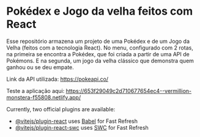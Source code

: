 # Pokédex e Jogo da velha feitos com React

Esse repositório armazena um projeto de uma Pokédex e de um Jogo da Velha (feitos com a tecnologia React).
No menu, configurado com 2 rotas, na primeira se encontra a Pokédex, que foi criada a partir de uma API de Pokémons.
E na segunda, um jogo da velha clássico que demonstra quem ganhou ou se deu empate.

Link da API utilizada:
https://pokeapi.co/ 

Teste a aplicação aqui: https://653f29049c2d710677654ec4--vermillion-monstera-f55808.netlify.app/

Currently, two official plugins are available:

- [@vitejs/plugin-react](https://github.com/vitejs/vite-plugin-react/blob/main/packages/plugin-react/README.md) uses [Babel](https://babeljs.io/) for Fast Refresh
- [@vitejs/plugin-react-swc](https://github.com/vitejs/vite-plugin-react-swc) uses [SWC](https://swc.rs/) for Fast Refresh
